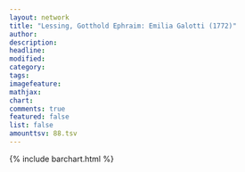 ```yaml
---
layout: network
title: "Lessing, Gotthold Ephraim: Emilia Galotti (1772)"
author:
description:
headline:
modified:
category:
tags:
imagefeature: 
mathjax: 
chart: 
comments: true
featured: false
list: false
amounttsv: 88.tsv
---
```

{% include barchart.html %}
